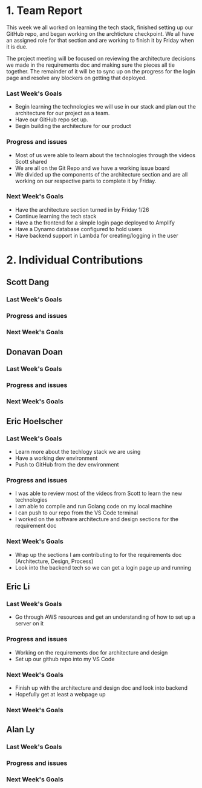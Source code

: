 # 1. Team Report

This week we all worked on learning the tech stack, finished setting up our GitHub repo, and began working on the archticture checkpoint. We all have an assigned role for that section and are working to finish it by Friday when it is due.

The project meeting will be focused on reviewing the architecture decisions we made in the requirements doc and making sure the pieces all tie together. The remainder of it will be to sync up on the progress for the login page and resolve any blockers on getting that deployed.

### Last Week's Goals

-   Begin learning the technologies we will use in our stack and plan out the architecture for our project as a team.
-   Have our GitHub repo set up.
-   Begin building the architecture for our product

### Progress and issues

-   Most of us were able to learn about the technologies through the videos Scott shared
-   We are all on the Git Repo and we have a working issue board
-   We divided up the components of the architecture section and are all working on our respective parts to complete it by Friday.

### Next Week's Goals

-   Have the architecture section turned in by Friday 1/26
-   Continue learning the tech stack
-   Have a the frontend for a simple login page deployed to Amplify
-   Have a Dynamo database configured to hold users
-   Have backend support in Lambda for creating/logging in the user

# 2. Individual Contributions

## Scott Dang

### Last Week's Goals

### Progress and issues

### Next Week's Goals

## Donavan Doan

### Last Week's Goals

### Progress and issues

### Next Week's Goals

## Eric Hoelscher

### Last Week's Goals

-   Learn more about the techlogy stack we are using
-   Have a working dev environment
-   Push to GitHub from the dev environment

### Progress and issues

-   I was able to review most of the videos from Scott to learn the new technologies
-   I am able to compile and run Golang code on my local machine
-   I can push to our repo from the VS Code terminal
-   I worked on the software architecture and design sections for the requirement doc

### Next Week's Goals

-   Wrap up the sections I am contributing to for the requirements doc (Architecture, Design, Process)
-   Look into the backend tech so we can get a login page up and running

## Eric Li

### Last Week's Goals
- Go through AWS resources and get an understanding of how to set up a server on it

### Progress and issues
- Working on the requirements doc for architecture and design
- Set up our github repo into my VS Code
  
### Next Week's Goals
- Finish up with the architecture and design doc and look into backend
- Hopefully get at least a webpage up

### Next Week's Goals

## Alan Ly

### Last Week's Goals

### Progress and issues

### Next Week's Goals
